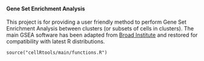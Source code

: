 #### Gene Set Enrichment Analysis

This project is for providing a user friendly method to perform Gene Set Enrichment Analysis between clusters (or subsets of cells in clusters). The main GSEA software has been adapted from [Broad Institute](http://software.broadinstitute.org/gsea/) and restored for compatibility with latest R distributions.


```{r}
source("cellRtools/main/functions.R")
```
